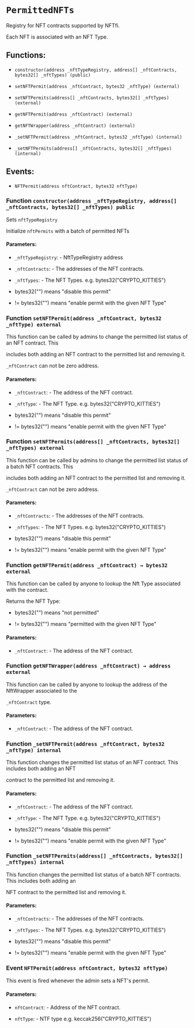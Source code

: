 # `PermittedNFTs`

Registry for NFT contracts supported by NFTfi.

Each NFT is associated with an NFT Type.

## Functions:

- `constructor(address _nftTypeRegistry, address[] _nftContracts, bytes32[] _nftTypes) (public)`

- `setNFTPermit(address _nftContract, bytes32 _nftType) (external)`

- `setNFTPermits(address[] _nftContracts, bytes32[] _nftTypes) (external)`

- `getNFTPermit(address _nftContract) (external)`

- `getNFTWrapper(address _nftContract) (external)`

- `_setNFTPermit(address _nftContract, bytes32 _nftType) (internal)`

- `_setNFTPermits(address[] _nftContracts, bytes32[] _nftTypes) (internal)`

## Events:

- `NFTPermit(address nftContract, bytes32 nftType)`

### Function `constructor(address _nftTypeRegistry, address[] _nftContracts, bytes32[] _nftTypes) public`

Sets `nftTypeRegistry`

Initialize `nftPermits` with a batch of permitted NFTs

#### Parameters:

- `_nftTypeRegistry`: - NftTypeRegistry address

- `_nftContracts`: - The addresses of the NFT contracts.

- `_nftTypes`: - The NFT Types. e.g. bytes32("CRYPTO_KITTIES")

- bytes32("") means "disable this permit"

- != bytes32("") means "enable permit with the given NFT Type"

### Function `setNFTPermit(address _nftContract, bytes32 _nftType) external`

This function can be called by admins to change the permitted list status of an NFT contract. This

includes both adding an NFT contract to the permitted list and removing it.

`_nftContract` can not be zero address.

#### Parameters:

- `_nftContract`: - The address of the NFT contract.

- `_nftType`: - The NFT Type. e.g. bytes32("CRYPTO_KITTIES")

- bytes32("") means "disable this permit"

- != bytes32("") means "enable permit with the given NFT Type"

### Function `setNFTPermits(address[] _nftContracts, bytes32[] _nftTypes) external`

This function can be called by admins to change the permitted list status of a batch NFT contracts. This

includes both adding an NFT contract to the permitted list and removing it.

`_nftContract` can not be zero address.

#### Parameters:

- `_nftContracts`: - The addresses of the NFT contracts.

- `_nftTypes`: - The NFT Types. e.g. bytes32("CRYPTO_KITTIES")

- bytes32("") means "disable this permit"

- != bytes32("") means "enable permit with the given NFT Type"

### Function `getNFTPermit(address _nftContract) → bytes32 external`

This function can be called by anyone to lookup the Nft Type associated with the contract.

Returns the NFT Type:

- bytes32("") means "not permitted"

- != bytes32("") means "permitted with the given NFT Type"

#### Parameters:

- `_nftContract`: - The address of the NFT contract.

### Function `getNFTWrapper(address _nftContract) → address external`

This function can be called by anyone to lookup the address of the NftWrapper associated to the

`_nftContract` type.

#### Parameters:

- `_nftContract`: - The address of the NFT contract.

### Function `_setNFTPermit(address _nftContract, bytes32 _nftType) internal`

This function changes the permitted list status of an NFT contract. This includes both adding an NFT

contract to the permitted list and removing it.

#### Parameters:

- `_nftContract`: - The address of the NFT contract.

- `_nftType`: - The NFT Type. e.g. bytes32("CRYPTO_KITTIES")

- bytes32("") means "disable this permit"

- != bytes32("") means "enable permit with the given NFT Type"

### Function `_setNFTPermits(address[] _nftContracts, bytes32[] _nftTypes) internal`

This function changes the permitted list status of a batch NFT contracts. This includes both adding an

NFT contract to the permitted list and removing it.

#### Parameters:

- `_nftContracts`: - The addresses of the NFT contracts.

- `_nftTypes`: - The NFT Types. e.g. bytes32("CRYPTO_KITTIES")

- bytes32("") means "disable this permit"

- != bytes32("") means "enable permit with the given NFT Type"

### Event `NFTPermit(address nftContract, bytes32 nftType)`

This event is fired whenever the admin sets a NFT's permit.

#### Parameters:

- `nftContract`: - Address of the NFT contract.

- `nftType`: - NTF type e.g. keccak256("CRYPTO_KITTIES")

